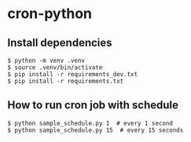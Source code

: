 # cron-python

## Install dependencies

```
$ python -m venv .venv
$ source .venv/bin/activate
$ pip install -r requirements_dev.txt
$ pip install -r requirements.txt
```

## How to run cron job with schedule

```
$ python sample_schedule.py 1  # every 1 second
$ python sample_schedule.py 15  # every 15 seconds
```
